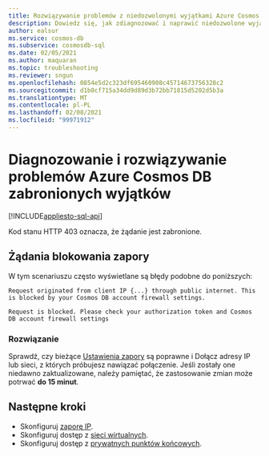 ```yaml
---
title: Rozwiązywanie problemów z niedozwolonymi wyjątkami Azure Cosmos DB
description: Dowiedz się, jak zdiagnozować i naprawić niedozwolone wyjątki.
author: ealsur
ms.service: cosmos-db
ms.subservice: cosmosdb-sql
ms.date: 02/05/2021
ms.author: maquaran
ms.topic: troubleshooting
ms.reviewer: sngun
ms.openlocfilehash: 0854e5d2c323df695460908c45714673756328c2
ms.sourcegitcommit: d1b0cf715a34dd9d89d3b72bb71815d5202d5b3a
ms.translationtype: MT
ms.contentlocale: pl-PL
ms.lasthandoff: 02/08/2021
ms.locfileid: "99971912"
---
```

# <a name="diagnose-and-troubleshoot-azure-cosmos-db-forbidden-exceptions"></a>Diagnozowanie i rozwiązywanie problemów Azure Cosmos DB zabronionych wyjątków
[!INCLUDE[appliesto-sql-api](includes/appliesto-sql-api.md)]

Kod stanu HTTP 403 oznacza, że żądanie jest zabronione.

## <a name="firewall-blocking-requests"></a>Żądania blokowania zapory
W tym scenariuszu często wyświetlane są błędy podobne do poniższych:

```
Request originated from client IP {...} through public internet. This is blocked by your Cosmos DB account firewall settings.
```

```
Request is blocked. Please check your authorization token and Cosmos DB account firewall settings
```

### <a name="solution"></a>Rozwiązanie
Sprawdź, czy bieżące [Ustawienia zapory](how-to-configure-firewall.md) są poprawne i Dołącz adresy IP lub sieci, z których próbujesz nawiązać połączenie.
Jeśli zostały one niedawno zaktualizowane, należy pamiętać, że zastosowanie zmian może potrwać **do 15 minut**.

## <a name="next-steps"></a>Następne kroki
* Skonfiguruj [zaporę IP](how-to-configure-firewall.md).
* Skonfiguruj dostęp z [sieci wirtualnych](how-to-configure-vnet-service-endpoint.md).
* Skonfiguruj dostęp z [prywatnych punktów końcowych](how-to-configure-private-endpoints.md).
